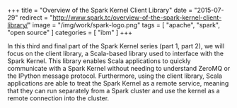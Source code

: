+++
title = "Overview of the Spark Kernel Client Library"
date = "2015-07-29"
redirect = "http://www.spark.tc/overview-of-the-spark-kernel-client-library/"
image = "/img/work/spark-logo.png"
tags = [ "apache", "spark", "open source" ]
categories = [ "ibm" ]
+++

In this third and final part of the Spark Kernel series (part 1, part 2), we
will focus on the client library, a Scala-based library used to interface with
the Spark Kernel. This library enables Scala applications to quickly
communicate with a Spark Kernel without needing to understand ZeroMQ or the
IPython message protocol. Furthermore, using the client library, Scala
applications are able to treat the Spark Kernel as a remote service, meaning
that they can run separately from a Spark cluster and use the kernel as a
remote connection into the cluster.

